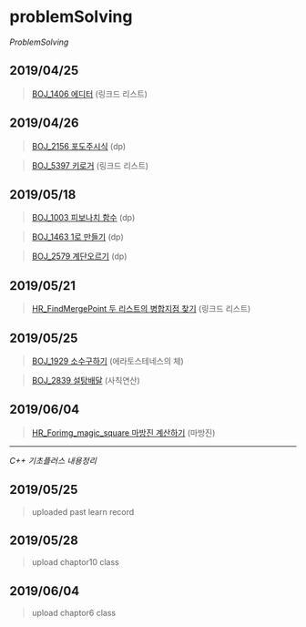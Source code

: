﻿# problemSolving

*ProblemSolving*


2019/04/25
----------
> [BOJ_1406 에디터](https://www.acmicpc.net/problem/1406) (링크드 리스트)


2019/04/26
----------
> [BOJ_2156 포도주시식](https://www.acmicpc.net/problem/2156) (dp)

> [BOJ_5397 키로거](https://www.acmicpc.net/problem/5397) (링크드 리스트) 

2019/05/18
----------
> [BOJ_1003 피보나치 함수](https://www.acmicpc.net/problem/1003) (dp) 

> [BOJ_1463 1로 만들기](https://www.acmicpc.net/problem/1463) (dp) 

> [BOJ_2579 계단오르기](https://www.acmicpc.net/problem/2579) (dp) 

2019/05/21
----------
> [HR_FindMergePoint 두 리스트의 병합지점 찾기](https://www.hackerrank.com/challenges/find-the-merge-point-of-two-joined-linked-lists/problem) (링크드 리스트) 

2019/05/25
----------
> [BOJ_1929 소수구하기](https://www.acmicpc.net/problem/1929) (에라토스테네스의 체) 

> [BOJ_2839 설탕배달](https://www.acmicpc.net/problem/2839) (사칙연산) 

2019/06/04
----------
> [HR_Forimg_magic_square 마방진 계산하기](https://www.hackerrank.com/challenges/magic-square-forming/problem) (마방진)
---


*C++ 기초플러스 내용정리*

2019/05/25
----------
> uploaded past learn record

2019/05/28
----------
> upload chaptor10 class

2019/06/04
----------
> upload chaptor6 class
